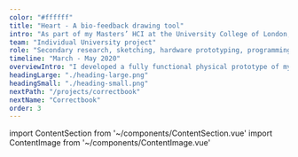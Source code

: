 ```yaml
---
color: "#ffffff"
title: "Heart - A bio-feedback drawing tool"
intro: "As part of my Masters’ HCI at the University College of London, I was challenged to design a novel interactive physical user interface prototype using methods of physical computing and digital fabrication. I created a full functioning physical prototype of my concept ‘heart’; an off-line bio-feedback drawing tool that measures your stress and changes the colour of a pencil accordingly, helping you to identify and reduce stress through drawing. The prototype consists of multiple sensors and actuators, which I programmed with C++. I designed the physical user interface in Tinkercad and Illustrator and realised the designs using 3D printing and laser cutting."
team: "Individual University project"
role: "Secondary research, sketching, hardware prototyping, programming, 3D printing and lasercutting."
timeline: "March - May 2020"
overviewIntro: "I developed a fully functional physical prototype of my concept heart: a tool that helps identify and reduce stress through drawing."
headingLarge: "./heading-large.png"
headingSmall: "./heading-small.png"
nextPath: "/projects/correctbook"
nextName: "Correctbook"
order: 3
---
```


import ContentSection from '~/components/ContentSection.vue'
import ContentImage from '~/components/ContentImage.vue'

<content-section>
  <template v-slot:title>
    The problem
  </template>
  <template v-slot:body>
    <p>
      High stress levels are increasingly affecting peoples’ daily life. To cope with this successfully, people need <a href="https://www.researchgate.net/publication/220766070_What's_Your_Current_Stress_Level_Detection_of_Stress_Patterns_from_GSR_Sensor_Data" class="link" target="_blank" rel="noopener">more awareness</a> of their stress level and guidance on how to reduce it. Ubiquitous smartphone apps can be <a href="https://www.ncbi.nlm.nih.gov/pmc/articles/PMC6614998/" class="link" target="_blank" rel="noopener">helpful</a>, but are also found to <a href="https://pubmed.ncbi.nlm.nih.gov/29673047/" class="link" target="_blank" rel="noopener">cause stress</a>, whereas drawing can effectively <a href="https://www.tandfonline.com/doi/full/10.1080/07421656.2016.1166832" class="link" target="_blank" rel="noopener">reduce stress</a>.
    </p>
  </template>
</content-section>

<content-section>
  <template v-slot:title>
    Challenge
  </template>
  <template v-slot:body>
    <p>
      Help people better cope with stress through designing an offline physical tool that shows peoples’ current stress level realtime and helps reduce it, so people can learn (based on this feedback) how stress and relaxation feel and can be better controlled.
    </p>
  </template>
</content-section>

<content-section>
  <template v-slot:title>
    Initial sketches
  </template>
  <template v-slot:body>
    <p>
      First I created initial sketches to explore the concept, where heart rate variability (HRV; stress) would be measured by holding a pen with a sensor and color-changing pulsating drawn lines would represent the drawers’ stress level. Together with peers, I reviewed the concept and concluded that holding the pen to measure HRV would challenge receiving reliable stress signals and that pulsating drawn lines were too unclear in communicating additional information on stress level (and probably unnecessarily difficult to compute). 
    </p>
  </template>
</content-section>

<content-image size="wide" caption="INITIAL SKETCH OF HEART">
  <g-image src="./1.jpg" />
</content-image>

<content-section>
  <template v-slot:title>
    Testing sensors and refining the concept
  </template>
  <template v-slot:body>
    <p>
      With the feedback on my initial sketches in mind, I explored feasible ways to get reliable and real time measures of stress and drawing possibilities. I created and coded multiple hardware prototypes in the Arduino IDE with C++ featuring. I tested combinations of Arduino Uno, Arduino MEGA 2560, NeoPixel strip, LCD shield, Pulse-, GSR-, and MAX30105 Pulse - sensor. 
    </p>
  </template>
</content-section>

<content-image size="full" caption="ITERATIONS OF HARDWARE PROTOTYPE">
  <g-image src="./2.jpg" />
</content-image>

<content-section>
  <template v-slot:body>
    <p>
      Combined measures of the MAX30105 and GSR sensor proved to be reliable in measuring and classifying stress, similar to <a href="https://eej.aut.ac.ir/article_822.html" class="link" target="_blank" rel="noopener">earlier research</a>, and did not need machine learning to recognise stress patterns. Although the LCD shield was quite small, I chose this component to draw on as it was a feasible option for the scope of this project.
    </p>
    <p>
      I refined the concept and instead of the pulsating lines in the first sketch, I included coloured LEDs inside the pencil, matching the colour of the drawn lines, to give additional feedback on stress level and enabling a natural drawing interaction. The sensors would be worn separately on the non-drawing hand to ensure reliable signals.
    </p>
  </template>
</content-section>

<content-image size="normal" caption="REFINED SKETCH AND SCENARIO">
  <g-image src="./3.jpg" />
</content-image>

<content-section>
  <template v-slot:title>
    Making the hardware work
  </template>
  <template v-slot:body>
    <p>
      It took many iterations to get the hardware to work reliably. The GSR and pulse sensors disturbed the LCD’s touch screen sensor, resulting in only 50% of the drawn lines to be picked up and shown on the LCD screen. I simplified and optimised the code by storing raw data as little as possible and making conditions less dependent on stored data.
    </p>
  </template>
</content-section>

<content-image size="wide" caption="TECHNICAL CIRCUIT AND CODE IN ARDUINO">
  <g-image src="./4.jpg" />
</content-image>

<content-section>
  <template v-slot:body>
    <p>
      Feedback peers gave was that the concept lacked guidance in what to draw, which for people without drawing experience was a need. With bitmaps and code, I added drawing template options so users would feel more empowered to start drawing and relaxing.
    </p>
  </template>
</content-section>

<content-section>
  <template v-slot:title>
    Designing the prototype
  </template>
  <template v-slot:body>
    <p>
      After the hardware prototype worked, I first made sketches of the case and LED-pencil to explore designs, test measurements and holes for the wires. 
    </p>
  </template>
</content-section>

<content-image size="wide" caption="EXPLODED DIAGRAM OF PHYSICAL PROTOTYPE">
  <g-image src="./5.jpg" />
</content-image>

<content-section>
  <template v-slot:body>
    <p>
      I then designed the case with code and Illustrator, based on <a href="https://www.thingiverse.com/thing:17240" class="link" target="_blank" rel="noopener">this design</a>, laser cutted the design in 4mm plywood and assembled it. In Tinkercad I created a hollow 3D model of the LED-pencil (height: 12cm, width: 1.5cm) so the LED-strip would fit inside. The wall thickness was set on 1.5mm, ensuring good stability and enough translucency for the LED lights. 
    </p>
  </template>
</content-section>

<content-image size="normal" caption="DESIGNS OF THE CASING AND PENCIL">
  <g-image src="./6.jpg" />
</content-image>

<content-section>
  <template v-slot:body>
    <p>
      The pencil was printed with PLA and installed with the LEDs. Finally, all components were combined and ‘heart’ was ready for use!
    </p>
  </template>
</content-section>

<content-image size="wide" caption="FULL PROTOTYPE OF HEART">
  <g-image src="./7.jpg" />
</content-image>

<content-section>
  <template v-slot:title>
    Outcomes and learnings
  </template>
  <template v-slot:body>
    <ul>
      <li>
        If I would have had more time, I would have added an option to save drawings to track stress long-term and explore making the pencil a standalone tool using an Arduino Micro, cartridges with ink and batteries. This way, users would benefit more from its destressing function, making screens redundant and enabling drawing on paper everywhere they want.
      </li>
      <li>
        I had little coding experience before this project, and although learning code starting with C++ was quite frustrating, I learned a lot about how to code.
      </li>
      <li>
        I realised I really liked physical prototyping a lot and am currently saving up for a Snapmaker.
      </li>
    </ul>
  </template>
</content-section>
